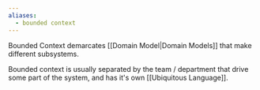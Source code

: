 ```yaml
---
aliases:
  - bounded context
---
```

Bounded Context demarcates [[Domain Model|Domain Models]] that make different subsystems.

Bounded context is usually separated by the team / department that drive some part of the system, and has it's own [[Ubiquitous Language]].
